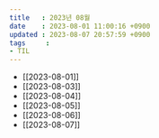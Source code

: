 ```yaml
---
title   : 2023년 08월
date    : 2023-08-01 11:00:16 +0900
updated : 2023-08-07 20:57:59 +0900
tags     : 
- TIL
---
```

- [[2023-08-01]]
- [[2023-08-03]]
- [[2023-08-04]]
- [[2023-08-05]]
- [[2023-08-06]]
- [[2023-08-07]]
